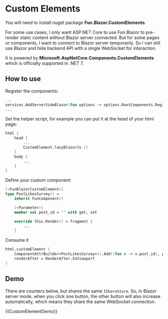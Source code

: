 # Custom Elements

You will need to install nuget package **Fun.Blazor.CustomElements**.

For some use cases, I only want ASP.NET Core to use Fun.Blazor to pre-render static content without Blazor server connected. But for some pages or components, I want to connect to Blazor server temporarily. So I can still use Blazor and hide backend API with a single WebSocket for interaction.

It is powered by **Microsoft.AspNetCore.Components.CustomElements** which is officially supported in .NET 7.

## How to use

Register the components:

```fsharp
...
services.AddServerSideBlazor(fun options -> options.RootComponents.RegisterCustomElementForFunBlazor(Assembly.GetExecutingAssembly()))
...
```

Set the helper script, for example you can put it at the head of your html page:

```fsharp
html {
    head {
        ...
        CustomElement.lazyBlazorJs ()
    }
    body {
        ...
    }
}
```

Define your custom component

```fsharp
[<FunBlazorCustomElement>]
type PostLikesSurvey() =
    inherit FunComponent()

    [<Parameter>]
    member val post_id = "" with get, set

    override this.Render() = fragment {
        ...
    }
```

Consume it

```fsharp
html.customElement (
    ComponentAttrBuilder<PostLikesSurvey>().Add((fun x -> x.post_id), post.Id.ToString()),
    renderAfter = RenderAfter.InViewport
)
```

## Demo

There are counters below, but shares the same `IShareStore`. So, in Blazor server mode, when you click one button, the other button will also increase automatically, which means they share the same WebSocket connection.

{{CustomElementDemo}}